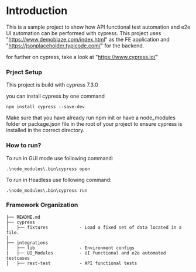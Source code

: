# Introduction
This is a sample project to show how API functional test automation and e2e UI automation can be performed with cypress. This project uses "https://www.demoblaze.com/index.html" 
as the FE application and "https://jsonplaceholder.typicode.com/" for the backend.

for further on cypress, take a look at "https://www.cypress.io/"

### Prject Setup
This project is build with cypress 7.3.0

you can install cypress by one command

```
npm install cypress --save-dev
```

Make sure that you have already run npm init or have a node_modules folder or package.json file in the root of your project to ensure cypress is installed in the correct directory.

### How to run?

To run in GUI mode use following command: 
```
.\node_modules\.bin\cypress open
 ```
 
To run in Headless use following command: 
```
.\node_modules\.bin\cypress run
```

### Framework Organization

```
├── README.md
├── cypress
│   ├── fixtures            - Load a fixed set of data located in a file.
|
├── integrations
│   ├── lib                 - Environment configs
|   ├── UI_Modules          - UI functional and e2e automated testcases
│   ├── rest-test           - API functional tests
```

